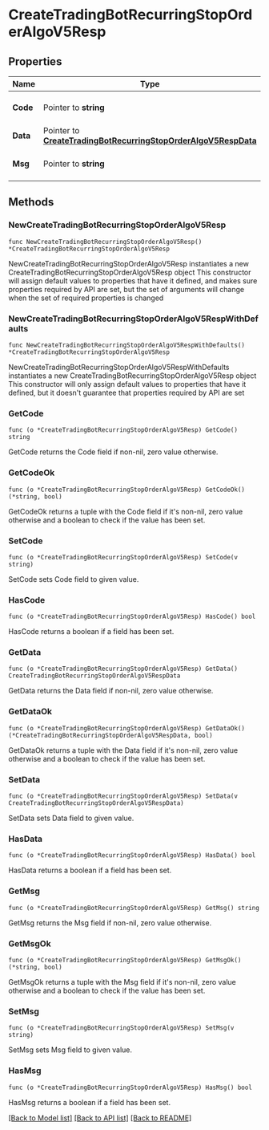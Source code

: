 # CreateTradingBotRecurringStopOrderAlgoV5Resp

## Properties

Name | Type | Description | Notes
------------ | ------------- | ------------- | -------------
**Code** | Pointer to **string** |  | [optional] [default to ""]
**Data** | Pointer to [**CreateTradingBotRecurringStopOrderAlgoV5RespData**](CreateTradingBotRecurringStopOrderAlgoV5RespData.md) |  | [optional] 
**Msg** | Pointer to **string** |  | [optional] [default to ""]

## Methods

### NewCreateTradingBotRecurringStopOrderAlgoV5Resp

`func NewCreateTradingBotRecurringStopOrderAlgoV5Resp() *CreateTradingBotRecurringStopOrderAlgoV5Resp`

NewCreateTradingBotRecurringStopOrderAlgoV5Resp instantiates a new CreateTradingBotRecurringStopOrderAlgoV5Resp object
This constructor will assign default values to properties that have it defined,
and makes sure properties required by API are set, but the set of arguments
will change when the set of required properties is changed

### NewCreateTradingBotRecurringStopOrderAlgoV5RespWithDefaults

`func NewCreateTradingBotRecurringStopOrderAlgoV5RespWithDefaults() *CreateTradingBotRecurringStopOrderAlgoV5Resp`

NewCreateTradingBotRecurringStopOrderAlgoV5RespWithDefaults instantiates a new CreateTradingBotRecurringStopOrderAlgoV5Resp object
This constructor will only assign default values to properties that have it defined,
but it doesn't guarantee that properties required by API are set

### GetCode

`func (o *CreateTradingBotRecurringStopOrderAlgoV5Resp) GetCode() string`

GetCode returns the Code field if non-nil, zero value otherwise.

### GetCodeOk

`func (o *CreateTradingBotRecurringStopOrderAlgoV5Resp) GetCodeOk() (*string, bool)`

GetCodeOk returns a tuple with the Code field if it's non-nil, zero value otherwise
and a boolean to check if the value has been set.

### SetCode

`func (o *CreateTradingBotRecurringStopOrderAlgoV5Resp) SetCode(v string)`

SetCode sets Code field to given value.

### HasCode

`func (o *CreateTradingBotRecurringStopOrderAlgoV5Resp) HasCode() bool`

HasCode returns a boolean if a field has been set.

### GetData

`func (o *CreateTradingBotRecurringStopOrderAlgoV5Resp) GetData() CreateTradingBotRecurringStopOrderAlgoV5RespData`

GetData returns the Data field if non-nil, zero value otherwise.

### GetDataOk

`func (o *CreateTradingBotRecurringStopOrderAlgoV5Resp) GetDataOk() (*CreateTradingBotRecurringStopOrderAlgoV5RespData, bool)`

GetDataOk returns a tuple with the Data field if it's non-nil, zero value otherwise
and a boolean to check if the value has been set.

### SetData

`func (o *CreateTradingBotRecurringStopOrderAlgoV5Resp) SetData(v CreateTradingBotRecurringStopOrderAlgoV5RespData)`

SetData sets Data field to given value.

### HasData

`func (o *CreateTradingBotRecurringStopOrderAlgoV5Resp) HasData() bool`

HasData returns a boolean if a field has been set.

### GetMsg

`func (o *CreateTradingBotRecurringStopOrderAlgoV5Resp) GetMsg() string`

GetMsg returns the Msg field if non-nil, zero value otherwise.

### GetMsgOk

`func (o *CreateTradingBotRecurringStopOrderAlgoV5Resp) GetMsgOk() (*string, bool)`

GetMsgOk returns a tuple with the Msg field if it's non-nil, zero value otherwise
and a boolean to check if the value has been set.

### SetMsg

`func (o *CreateTradingBotRecurringStopOrderAlgoV5Resp) SetMsg(v string)`

SetMsg sets Msg field to given value.

### HasMsg

`func (o *CreateTradingBotRecurringStopOrderAlgoV5Resp) HasMsg() bool`

HasMsg returns a boolean if a field has been set.


[[Back to Model list]](../README.md#documentation-for-models) [[Back to API list]](../README.md#documentation-for-api-endpoints) [[Back to README]](../README.md)


